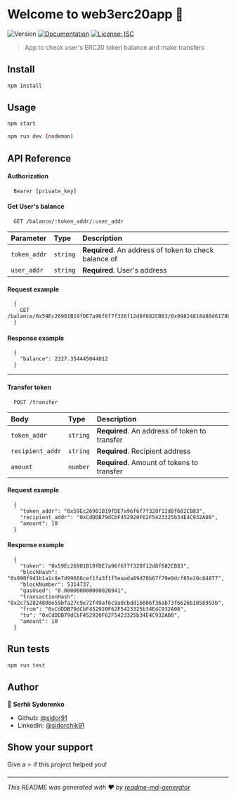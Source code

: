 # Welcome to web3erc20app 👋
![Version](https://img.shields.io/badge/version-1.0.0-blue.svg?cacheSeconds=2592000)
[![Documentation](https://img.shields.io/badge/documentation-yes-brightgreen.svg)](https://github.com/sidor91/web3Erc20App/blob/main/README.md)
[![License: ISC](https://img.shields.io/github/license/sidor91/web3erc20app)](#)

> App to check user's ERC20 token balance and make transfers

## Install

```sh
npm install
```

## Usage

```sh
npm start
```
```sh
npm run dev (nodemon)
```

## API Reference

#### Authorization

```http
  Bearer [private_key]
```

#### Get User's balance

```http
  GET /balance/:token_addr/:user_addr
```

| Parameter | Type     | Description                |
| :-------- | :------- | :------------------------- |
| `token_addr` | `string` | **Required**. An address of token to check balance of |
| `user_addr` | `string` | **Required**. User's address |

#### Request example

```http
  {
    GET /balance/0x59Ec26901B19fDE7a96f6f7f328f12d8f682CB83/0x99824818480d6178b1f5d9DA6A42810Ea97edDE4
  }
```

#### Response example

```http
  {
    "balance": 2327.354445044012
  }
```


-----------------------------------------------------------------------------------


#### Transfer token 

```http
  POST /transfer
```

| Body | Type     | Description                       |
| :-------- | :------- | :-------------------------------- |
| `token_addr`      | `string` | **Required**. An address of token to transfer |
| `recipient_addr`      | `string` | **Required**. Recipient address |
| `amount`      | `number` | **Required**. Amount of tokens to transfer |

#### Request example

```http
  {
    "token_addr": "0x59Ec26901B19fDE7a96f6f7f328f12d8f682CB83",
    "recipient_addr": "0xCdDDB79dCbF452920F62F5423325b34E4C932A08",
    "amount": 10
  }
```

#### Response example

```
  {
    "token": "0x59Ec26901B19fDE7a96f6f7f328f12d8f682CB83",
    "blockHash": "0x890f9d1b1a1c8e7d99666cef1fa3f1f5eaada89d70b67f79e0dcf85e20c84877",
    "blockNumber": 5314737,
    "gasUsed": "0.000000000000026941",
    "transactionHash": "0x2c752824808e59bfa27c9e72f49af6c9a0cbdd1b006f36ab73f6626b1058993b",
    "from": "0xCdDDB79dCbF452920F62F5423325b34E4C932A08",
    "to": "0xCdDDB79dCbF452920F62F5423325b34E4C932A08",
    "amount": 10
  }
```

## Run tests

```sh
npm run test
```

## Author

👤 **Serhii Sydorenko**

* Github: [@sidor91](https://github.com/sidor91)
* LinkedIn: [@sidorchik91](https://linkedin.com/in/sidorchik91)

## Show your support

Give a ⭐️ if this project helped you!


***
_This README was generated with ❤️ by [readme-md-generator](https://github.com/kefranabg/readme-md-generator)_